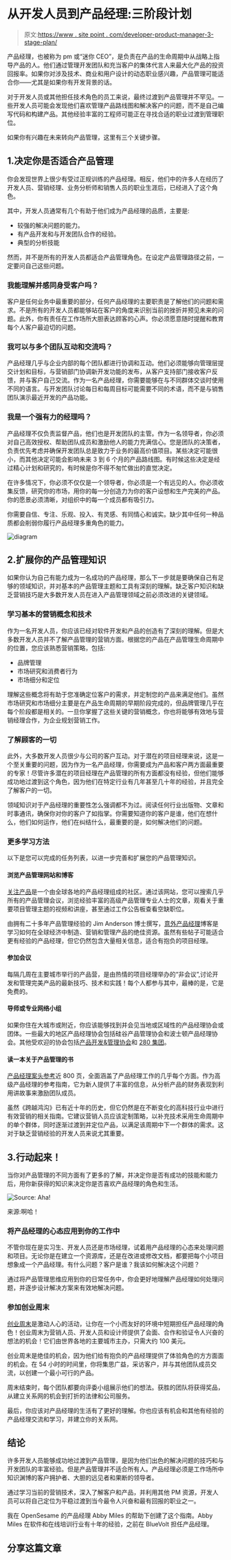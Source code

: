 # 从开发人员到产品经理:三阶段计划

> 原文:[https://www . site point . com/developer-product-manager-3-stage-plan/](https://www.sitepoint.com/developer-product-manager-3-stage-plan/)

产品经理，也被称为 pm 或“迷你 CEO”，是负责在产品的生命周期中从战略上指导产品的人。他们通过管理开发团队和充当客户的集体代言人来最大化产品的投资回报率。如果你对涉及技术、商业和用户设计的动态职业感兴趣，产品管理可能适合你——尤其是如果你有开发背景的话。

对于开发人员或其他担任技术角色的员工来说，最终过渡到产品管理并不罕见。一些开发人员可能会发现他们喜欢管理产品路线图和解决客户的问题，而不是自己编写代码和构建产品。其他经验丰富的工程师可能正在寻找合适的职业过渡到管理职位。

如果你有兴趣在未来转向产品管理，这里有三个关键步骤。

## 1.决定你是否适合产品管理

你会发现世界上很少有受过正规训练的产品经理。相反，他们中的许多人在经历了开发人员、营销经理、业务分析师和销售人员的职业生涯后，已经进入了这个角色。

其中，开发人员通常有几个有助于他们成为产品经理的品质，主要是:

*   较强的解决问题的能力。
*   有产品开发和与开发团队合作的经验。
*   典型的分析技能

然而，并不是所有的开发人员都适合产品管理角色。在设定产品管理路径之前，一定要问自己这些问题。

### 我能理解并感同身受客户吗？

客户是任何业务中最重要的部分，任何产品经理的主要职责是了解他们的问题和需求。不是所有的开发人员都能够站在客户的角度来识别当前的挫折并预见未来的问题。此外，你有责任在工作场所大胆表达顾客的心声。你必须愿意随时提醒和教育每个人客户最迫切的问题。

### 我可以与多个团队互动和交流吗？

产品经理几乎与企业内部的每个团队都进行协调和互动。他们必须能够向管理层提交计划和目标，与营销部门协调新开发功能的发布，从客户支持部门接收客户反馈，并与客户自己交流。作为一名产品经理，你需要能够在与不同群体交谈时使用不同的语言。与开发团队讨论每日和每周目标可能需要不同的术语，而不是与销售团队演示最近开发的产品功能。

### 我是一个强有力的经理吗？

产品经理不仅负责监督产品，他们也是开发团队的主管。作为一名领导者，你必须对自己高效授权、帮助团队成员和激励他人的能力充满信心。您是团队的决策者，负责优先考虑并确保开发团队总是致力于业务的最高价值项目。某些决定可能很小，而其他决定可能会影响未来 3 到 6 个月的产品路线图。有时候这些决定是经过精心计划和研究的，有时候是你不得不匆忙做出的直觉决定。

在许多情况下，你必须不仅仅是一个领导者，你必须是一个有远见的人。你必须收集反馈，研究你的市场，用你的每一分创造力为你的客户设想和生产完美的产品。你的愿景必须清晰，对组织中的每一个成员都有吸引力。

你需要自信、专注、乐观、投入、有灵感、有同情心和诚实。缺少其中任何一种品质都会削弱你履行产品经理多重角色的能力。

![diagram](../Images/527ea9ae9b75c4ca774677decd9477eb.png)

## 2.扩展你的产品管理知识

如果你认为自己有能力成为一名成功的产品经理，那么下一步就是要确保自己有足够的领域知识，并对基本的产品管理主题和工具有深刻的理解。缺乏客户知识和缺乏营销技巧是大多数开发人员在进入产品管理领域之前必须改进的关键领域。

### 学习基本的营销概念和技术

作为一名开发人员，你应该已经对软件开发和产品的创造有了深刻的理解。但是大多数开发人员并不了解产品管理的营销方面。根据您的产品在产品管理生命周期中的位置，您应该熟悉营销策略，包括:

*   品牌管理
*   市场研究和消费者行为
*   市场细分和定位

理解这些概念将有助于您准确定位客户的需求，并定制您的产品来满足他们。虽然市场研究和市场细分主要是在产品生命周期的早期阶段完成的，但品牌管理几乎在每个阶段都是相关的。一旦你掌握了这些关键的营销概念，你也将能够有效地与营销经理合作，为企业规划营销工作。

### 了解顾客的一切

此外，大多数开发人员很少与公司的客户互动。对于潜在的项目经理来说，这是一个至关重要的问题，因为作为一名产品经理，你需要成为产品和客户两方面最重要的专家！尽管许多潜在的项目经理在产品管理的所有方面都没有经验，但他们能够成功地过渡到这个角色，因为他们在特定行业有几年甚至几十年的经验，并且完全了解客户的一切。

领域知识对于产品经理的重要性怎么强调都不为过。阅读任何行业出版物、文章和时事通讯，确保你对你的客户了如指掌。你需要知道你的客户是谁，他们在想什么，他们如何运作，他们在纠结什么，最重要的是，如何解决他们的问题。

### 更多学习方法

以下是您可以完成的任务列表，以进一步完善和扩展您的产品管理知识。

#### 浏览产品管理网站和博客

[关注产品](http://www.mindtheproduct.com/)是一个由全球各地的产品经理组成的社区。通过该网站，您可以搜索几乎所有的产品管理会议，浏览经验丰富的高级产品管理专业人士的文章，观看关于重要项目管理主题的视频和讲座，甚至通过工作公告板查看空缺职位。

由拥有二十多年产品管理经验的 Jim Anderson 博士撰写，[意外产品经理](http://theaccidentalpm.com/)博客是学习如何在全球经济中制造、营销和管理产品的绝佳资源。虽然有些帖子可能适合更有经验的产品经理，但它仍然包含大量相关信息，适合有抱负的项目经理。

#### 参加会议

每隔几周在主要城市举行的产品营，是由热情的项目经理举办的“非会议”,讨论开发和管理完美产品的最新技巧、技术和实践！每个人都参与其中，最棒的是，它是免费的。

#### 导师或专业网络小组

如果你住在大城市或附近，你应该能够找到并会见当地或区域性的产品经理协会或团体。一些最大的地区产品经理协会包括硅谷产品管理协会和波士顿产品经理协会。其他受欢迎的协会包括[产品开发&管理协会](http://www.pdma.org/)和 [280 集团](http://280group.com/)。

#### 读一本关于产品管理的书

[产品经理案头参考](http://www.amazon.com/The-Product-Managers-Desk-Reference/dp/0071591346)近 800 页，全面涵盖了产品经理工作的几乎每个方面。作为高级产品经理的参考指南，它为新人提供了丰富的信息，从分析产品的财务表现到利用讲故事来激励团队成员。

虽然《跨越鸿沟》已有近十年的历史，但它仍然是在不断变化的高科技行业中进行有效营销的相关指南。它建议营销人员应该定制策略，以补充技术采用生命周期中的单个群体，同时逐渐过渡到并定位产品，以满足该周期中下一个群体的需求。这对于缺乏营销经验的开发人员来说尤其重要。

## 3.行动起来！

当你对产品管理的不同方面有了更多的了解，并决定你是否有成功的技能和能力后，用你新获得的知识来决定你是否喜欢产品经理的角色和生活。

![Source: Aha!](../Images/d68073cdc20771483fa43ef7d84fbac0.png)

来源:啊哈！

### 将产品经理的心态应用到你的工作中

不管你现在是实习生、开发人员还是市场经理，试着用产品经理的心态来处理问题和项目。无论你是在建立一个资源库，还是在改进或修改文档，都要把每个小项目想象成一个产品经理。有什么问题？客户是谁？我该如何解决这个问题？

通过将产品管理思维应用到你的日常任务中，你会更好地理解产品经理如何处理问题，并逐步设计解决方案来有效地解决问题。

### 参加创业周末

[创业周末](http://startupweekend.org/)是激动人心的活动，让你在一个小而友好的环境中短期担任产品经理的角色！创业周末为营销人员、开发人员和设计师提供了会面、合作和验证令人兴奋的想法的机会！它们由世界各地的主要城市主办，只需大约 100 美元。

创业周末是绝佳的机会，因为他们给有抱负的产品经理提供了体验角色的方方面面的机会。在 54 小时的时间里，你将集思广益，采访客户，并与其他团队成员交流，以创建一个最小可行的产品。

周末结束时，每个团队都要向评委小组展示他们的想法。获胜的团队将获得奖品，从建立关系网的机会到打折的法律和公司服务。

最后，你应该对产品经理的生活有了更好的理解。你也应该有机会和其他有经验的产品经理交流和学习，并建立你的关系网。

## 结论

许多开发人员能够成功地过渡到产品管理，是因为他们出色的解决问题的技巧和与开发团队的丰富经验。但是产品管理并不适合所有人。产品经理必须是工作场所中知识渊博的客户拥护者、大胆的远见者和果断的领导者。

通过学习当前的营销技术，深入了解客户和产品，并利用其他 PM 资源，开发人员可以将自己定位为平稳过渡到当今最令人兴奋和最有回报的职业之一。

我在 OpenSesame 的产品经理 Abby Miles 的帮助下创建了这个指南。Abby Miles 在软件和在线培训行业有十年的经验，之前在 BlueVolt 担任产品经理。

## 分享这篇文章
